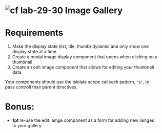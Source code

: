 ![cf](http://i.imgur.com/7v5ASc8.png) lab-29-30 Image Gallery
===

# Requirements
1. Make the display state (list, tile, thumb) dynamic and only show one display state at a time.
2. Create a modal image display component that opens when clicking on a thumbnail
3. Create an edit image component that allows for editing your thumbnail data

Your components should use the islolate scope callback pattern, `"&"`, to pass controll thair parent directives.

# Bonus:
* **1pt** re-use the edit iamge component as a form for adding new iamges to your gallery

